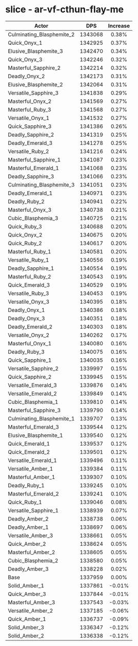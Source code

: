 # slice - ar-vf-cthun-flay-me
| Actor | DPS | Increase |
|---|:---:|:---:|
|Culminating_Blasphemite_2|1343068|0.38%|
|Quick_Onyx_1|1342925|0.37%|
|Elusive_Blasphemite_3|1342470|0.34%|
|Quick_Onyx_3|1342246|0.32%|
|Masterful_Sapphire_2|1342214|0.32%|
|Deadly_Onyx_2|1342173|0.31%|
|Elusive_Blasphemite_2|1342064|0.31%|
|Versatile_Sapphire_3|1341838|0.29%|
|Masterful_Onyx_2|1341569|0.27%|
|Masterful_Ruby_3|1341568|0.27%|
|Versatile_Onyx_1|1341532|0.27%|
|Quick_Sapphire_3|1341386|0.26%|
|Deadly_Sapphire_2|1341319|0.25%|
|Deadly_Emerald_3|1341278|0.25%|
|Versatile_Ruby_2|1341216|0.24%|
|Masterful_Sapphire_1|1341087|0.23%|
|Masterful_Emerald_1|1341068|0.23%|
|Deadly_Sapphire_3|1341066|0.23%|
|Culminating_Blasphemite_3|1341051|0.23%|
|Deadly_Emerald_1|1340971|0.23%|
|Deadly_Ruby_2|1340941|0.22%|
|Masterful_Onyx_3|1340738|0.21%|
|Cubic_Blasphemia_3|1340725|0.21%|
|Quick_Ruby_3|1340688|0.20%|
|Quick_Onyx_2|1340675|0.20%|
|Quick_Ruby_2|1340617|0.20%|
|Masterful_Ruby_1|1340581|0.20%|
|Versatile_Ruby_1|1340556|0.19%|
|Deadly_Sapphire_1|1340554|0.19%|
|Masterful_Ruby_2|1340543|0.19%|
|Quick_Emerald_3|1340529|0.19%|
|Versatile_Ruby_3|1340453|0.19%|
|Versatile_Onyx_3|1340395|0.18%|
|Deadly_Onyx_1|1340386|0.18%|
|Deadly_Onyx_3|1340351|0.18%|
|Deadly_Emerald_2|1340303|0.18%|
|Versatile_Onyx_2|1340262|0.17%|
|Masterful_Onyx_1|1340080|0.16%|
|Deadly_Ruby_3|1340075|0.16%|
|Quick_Sapphire_1|1340035|0.16%|
|Versatile_Sapphire_2|1339997|0.15%|
|Quick_Sapphire_2|1339945|0.15%|
|Versatile_Emerald_3|1339876|0.14%|
|Versatile_Emerald_2|1339849|0.14%|
|Cubic_Blasphemia_1|1339810|0.14%|
|Masterful_Sapphire_3|1339790|0.14%|
|Culminating_Blasphemite_1|1339707|0.13%|
|Masterful_Emerald_3|1339544|0.12%|
|Elusive_Blasphemite_1|1339540|0.12%|
|Quick_Emerald_1|1339537|0.12%|
|Quick_Emerald_2|1339501|0.12%|
|Versatile_Emerald_1|1339496|0.11%|
|Versatile_Amber_1|1339384|0.11%|
|Masterful_Amber_1|1339307|0.10%|
|Deadly_Ruby_1|1339245|0.10%|
|Masterful_Emerald_2|1339241|0.10%|
|Quick_Ruby_1|1339046|0.08%|
|Versatile_Sapphire_1|1338939|0.07%|
|Deadly_Amber_2|1338738|0.06%|
|Deadly_Amber_1|1338697|0.06%|
|Versatile_Amber_3|1338661|0.05%|
|Quick_Amber_2|1338624|0.05%|
|Masterful_Amber_2|1338605|0.05%|
|Cubic_Blasphemia_2|1338580|0.05%|
|Deadly_Amber_3|1338228|0.02%|
|Base|1337959|0.00%|
|Solid_Amber_1|1337861|-0.01%|
|Quick_Amber_3|1337844|-0.01%|
|Masterful_Amber_3|1337543|-0.03%|
|Versatile_Amber_2|1337185|-0.06%|
|Quick_Amber_1|1336737|-0.09%|
|Solid_Amber_3|1336347|-0.12%|
|Solid_Amber_2|1336338|-0.12%|
